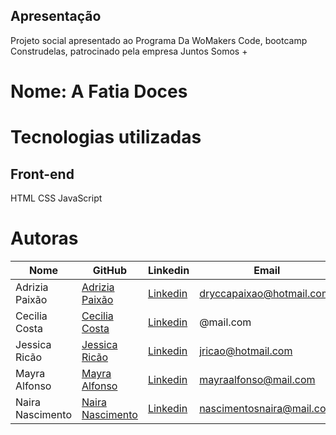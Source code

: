 ## Apresentação

Projeto social apresentado ao Programa Da WoMakers Code, bootcamp Construdelas, patrocinado pela empresa Juntos Somos +

# Nome: A Fatia Doces


# Tecnologias utilizadas 
## Front-end
HTML
CSS
JavaScript


# Autoras

Nome | GitHub | Linkedin | Email
--------- | ------ | -------- | -----------
Adrizia Paixão | [Adrizia Paixão](https://github.com/Drycca-paixao) | [Linkedin](https://www.linkedin.com/in/adrizia-paixao/) | dryccapaixao@hotmail.com |
Cecilia Costa | [Cecilia Costa](https://github.com/) | [Linkedin](https://www.linkedin.com/in) | @mail.com 
Jessica Ricão | [Jessica Ricão](https://github.com/jricao) | [Linkedin](https://www.linkedin.com/in/jessicaricao) | jricao@hotmail.com 
Mayra Alfonso | [Mayra Alfonso](https://github.com/mayraalfonso) | [Linkedin](https://www.linkedin.com/in/mayra-alfonso/) | mayraalfonso@mail.com 
Naira Nascimento | [Naira Nascimento](https://github.com/nairasn) | [Linkedin](https://www.linkedin.com/in/naira-nascimento-4852b5a8/) | nascimentosnaira@mail.com |
